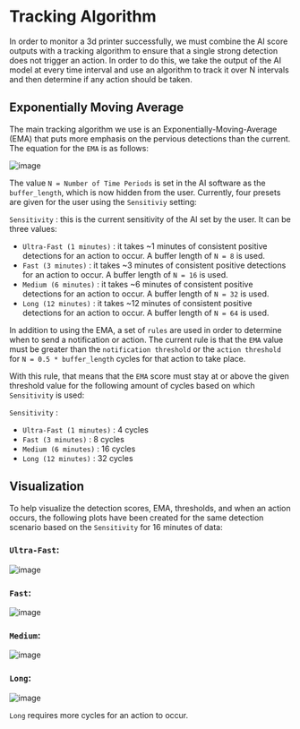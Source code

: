 # Tracking Algorithm
In order to monitor a 3d printer successfully, we must combine the AI score outputs with a tracking algorithm to ensure that a single strong detection does not trigger an action. In order to do this, we take the output of the AI model at every time interval and use an algorithm to track it over N intervals and then determine if any action should be taken.

## Exponentially Moving Average
The main tracking algorithm we use is an Exponentially-Moving-Average (EMA) that puts more emphasis on the pervious detections than the current. The equation for the `EMA` is as follows:

![image](https://github.com/printpal-io/MATTERSHAPER_BUILD/assets/95444610/71c81249-24a7-4a2a-9ce8-55b52d0b47e7)

The value `N = Number of Time Periods` is set in the AI software as the `buffer_length`, which is now hidden from the user. Currently, four presets are given for the user using the `Sensitiviy` setting:

`Sensitivity` : this is the current sensitivity of the AI set by the user.  It can be three values:
  - `Ultra-Fast (1 minutes)` : it takes ~1 minutes of consistent positive detections for an action to occur. A buffer length of `N = 8` is used.
  - `Fast (3 minutes)` : it takes ~3 minutes of consistent positive detections for an action to occur. A buffer length of `N = 16` is used.
  - `Medium (6 minutes)` : it takes ~6 minutes of consistent positive detections for an action to occur. A buffer length of `N = 32` is used.
  - `Long (12 minutes)` : it takes ~12 minutes of consistent positive detections for an action to occur. A buffer length of `N = 64` is used.

In addition to using the EMA, a set of `rules` are used in order to determine when to send a notification or action. The current rule is that the `EMA` value must be greater than the `notification threshold` or the `action threshold` for `N = 0.5 * buffer_length` cycles for that action to take place.

With this rule, that means that the `EMA` score must stay at or above the given threshold value for the following amount of cycles based on which `Sensitivity` is used:

`Sensitivity` : 
  - `Ultra-Fast (1 minutes)` : 4 cycles
  - `Fast (3 minutes)` : 8 cycles
  - `Medium (6 minutes)` : 16 cycles
  - `Long (12 minutes)` : 32 cycles

## Visualization
To help visualize the detection scores, EMA, thresholds, and when an action occurs, the following plots have been created for the same detection scenario based on the `Sensitivity` for 16 minutes of data:

### `Ultra-Fast`:

![image](https://github.com/printpal-io/MATTERSHAPER_BUILD/assets/95444610/8ba76ae7-b5f8-441a-9baf-05784785db5d)

### `Fast`:

![image](https://github.com/printpal-io/MATTERSHAPER_BUILD/assets/95444610/0f271899-9801-4d51-bcd6-047127d13fb4)

### `Medium`:

![image](https://github.com/printpal-io/MATTERSHAPER_BUILD/assets/95444610/da68e19b-d1d9-4639-83d6-f3923adb86b0)

### `Long`:

![image](https://github.com/printpal-io/MATTERSHAPER_BUILD/assets/95444610/9391eebb-ff49-48d8-9d96-ca560c3f2110)

`Long` requires more cycles for an action to occur.
